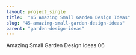 ```yaml
---
layout: project_single
title:  "45 Amazing Small Garden Design Ideas"
slug: "45-amazing-small-garden-design-ideas"
parent: "garden-design-ideas"
---
```

Amazing Small Garden Design Ideas 06